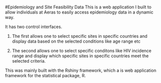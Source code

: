 #Epidemiology and Site Feasibility Data
This is a web application I built to allow individuals at Aeras to easily
access epidemiology data in a dynamic way.

It has two control interfaces.
1. The first allows one to select specific sites in specific countries and display data based on the selected conditions like age range etc

2. The second allows one to select specific conditons like HIV incidence range and display which specific sites in specific countries meet the selected criteria.

This was mainly built with the Rshiny framework, which a is web application framework for the statistical package, R.